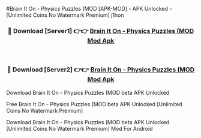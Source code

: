 #Brain It On - Physics Puzzles (MOD [APK-MOD] - APK Unlocked - [Unlimited Coins No Watermark Premium] j1hon



<div align="center">

<h3>🔴 Download [Server1] 👉👉 <a href="https://momento.my/?title=Brain_It_On_-_Physics_Puzzles_(MOD">Brain It On - Physics Puzzles (MOD Mod Apk</a></h3><br>

<h3>🔴 Download [Server2] 👉👉 <a href="https://momento.my/?title=Brain_It_On_-_Physics_Puzzles_(MOD">Brain It On - Physics Puzzles (MOD Mod Apk</a></h3>
</div>



Download Brain It On - Physics Puzzles (MOD beta APK Unlocked

Free Brain It On - Physics Puzzles (MOD beta APK Unlocked [Unlimited Coins No Watermark Premium]

Download Brain It On - Physics Puzzles (MOD beta APK Unlocked [Unlimited Coins No Watermark Premium] Mod For Android
